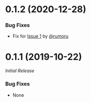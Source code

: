 <a name="0.1.2"></a>
# 0.1.2 (2020-12-28)

### Bug Fixes
- Fix for [Issue 1](https://github.com/stitchng/adonis-sse/issues/1) by [@rumoru](https://github.com/rumoru)

<a name="0.1.1"></a>
# 0.1.1 (2019-10-22)

_Initial Release_

### Bug Fixes
- None
